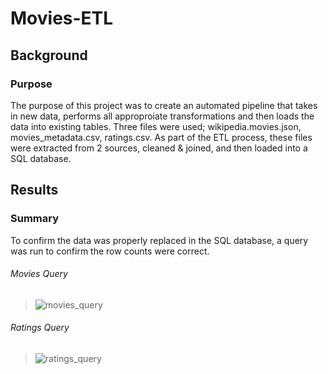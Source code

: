 # Movies-ETL

## Background

### Purpose

The purpose of this project was to create an automated pipeline that takes in new data, performs all approproiate transformations and then loads the data into existing tables. Three files were used; wikipedia.movies.json, movies_metadata.csv, ratings.csv. As part of the ETL process, these files were extracted from 2 sources, cleaned & joined, and then loaded into a SQL database. 

## Results

### Summary

To confirm the data was properly replaced in the SQL database, a query was run to confirm the row counts were correct. 

###### Movies Query
> ![movies_query](https://user-images.githubusercontent.com/77405273/112738644-f4483e00-8f21-11eb-9110-74a6df61ec98.png)

###### Ratings Query
>![ratings_query](https://user-images.githubusercontent.com/77405273/112738646-f6120180-8f21-11eb-9eab-cf667ddbcf07.png)
